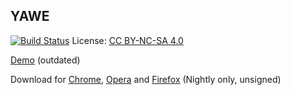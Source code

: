 YAWE
----------
[![Build Status](https://travis-ci.org/davidkna/YAWE.svg?branch=master)](https://travis-ci.org/davidkna/YAWE)
License: [CC BY-NC-SA 4.0](http://creativecommons.org/licenses/by-nc-sa/4.0/)

[Demo](http://davidkna.github.io/YAWE) (outdated)

Download for [Chrome](https://chrome.google.com/webstore/detail/daffpdngkoncjmbmpbmpkpehjjkffinb/), [Opera](https://addons.opera.com/de/extensions/details/yawe-yet-another-wiki-extension/) and [Firefox](https://github.com/davidkna/YAWE/releases/latest) (Nightly only, unsigned)
